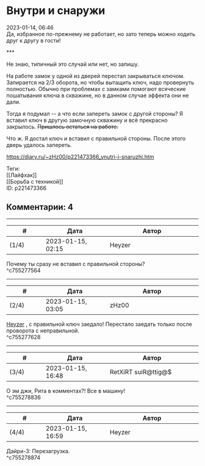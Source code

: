 Внутри и снаружи
================

  
2023-01-14, 06:46  
 Да, избранное по-прежнему не работает, но зато теперь можно ходить друг к другу в гости!   
   
 \*\*\*   
   
 Не знаю, типичный это случай или нет, но запишу.   
   
 На работе замок у одной из дверей перестал закрываться ключом. Запирается на 2/3 оборота, но чтобы вытащить ключ, надо провернуть полностью. Обычно при проблемах с замками помогают всяческие пошатывания ключа в скважине, но в данном случае эффекта они не дали.   
   
 Тогда я подумал -- а что если запереть замок с другой стороны? Я вставил ключ в другую замочную скважину и всё прекрасно закрылось.  ~~Пришлось остаться на работе.~~    
   
 Что ж. Я достал ключ и вставил с правильной стороны. После этого дверь удалось запереть.   
  
<https://diary.ru/~zHz00/p221473366_vnutri-i-snaruzhi.htm>  
  
Теги:  
[[Лайфхак]]  
[[Борьба с техникой]]  
ID: p221473366  


Комментарии: 4
--------------

  


---



|         #         |              Дата              |                     Автор                     |           ID           |
| --- | --- | --- | --- |
| (1/4) | 2023-01-15, 02:15 | Heyzer | c755277564 |

  
 Почему ты сразу не вставил с правильной стороны?   
 ^c755277564

---



|         #         |              Дата              |                     Автор                     |           ID           |
| --- | --- | --- | --- |
| (2/4) | 2023-01-15, 03:05 | zHz00 | c755277628 |

  
  [Heyzer](https://heyzero.diary.ru "Orca's dreams")  , с правильной ключ заедало! Перестало заедать только после проворота с неправильной.   
 ^c755277628

---



|         #         |              Дата              |                     Автор                     |           ID           |
| --- | --- | --- | --- |
| (3/4) | 2023-01-15, 16:48 | RetXiRT suiR@ttig@$ | c755278836 |

  
 О эм джи, Рита в комментах?! Все в машину!   
 ^c755278836

---



|         #         |              Дата              |                     Автор                     |           ID           |
| --- | --- | --- | --- |
| (4/4) | 2023-01-15, 16:59 | Heyzer | c755278874 |

  
 Дайри-3: Перезагрузка.   
 ^c755278874